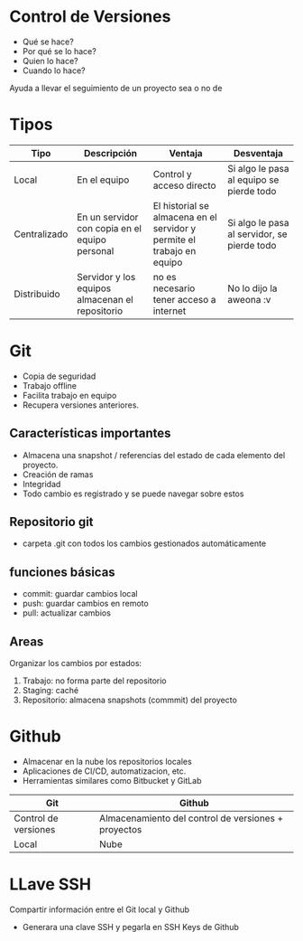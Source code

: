 # Control de Versiones
- Qué se hace?
- Por qué se lo hace?
- Quien lo hace?
- Cuando lo hace?

Ayuda a llevar el seguimiento de un proyecto sea o no de 

# Tipos
| Tipo | Descripción | Ventaja | Desventaja |
|----------|----------|----------|----------|
| Local | En el equipo | Control y acceso directo | Si algo le pasa al equipo se pierde todo |
| Centralizado | En un servidor con copia en el equipo personal | El historial se almacena en el servidor y permite el trabajo en equipo | Si algo le pasa al servidor, se pierde todo |
| Distribuido | Servidor y los equipos almacenan el repositorio | no es necesario tener acceso a internet | No lo dijo la aweona :v |

# Git
- Copia de seguridad
- Trabajo offline
- Facilita trabajo en equipo
- Recupera versiones anteriores.

## Características importantes
- Almacena una snapshot / referencias del estado de cada elemento del proyecto.
- Creación de ramas
- Integridad
- Todo cambio es registrado y se puede navegar sobre estos

## Repositorio git
- carpeta .git con todos los cambios gestionados automáticamente

## funciones básicas
- commit: guardar cambios local
- push: guardar cambios en remoto
- pull: actualizar cambios

## Areas

Organizar los cambios por estados:
1. Trabajo: no forma parte del repositorio
2. Staging: caché
3. Repositorio: almacena snapshots (commmit) del proyecto

# Github
- Almacenar en la nube los repositorios locales
- Aplicaciones de CI/CD, automatizacion, etc.
- Herramientas similares como Bitbucket y GitLab

| Git | Github |
|----------|----------|
| Control de versiones | Almacenamiento del control de versiones + proyectos |
| Local | Nube |

# LLave SSH
Compartir información entre el Git local y Github
- Generara una clave SSH y pegarla en SSH Keys de Github